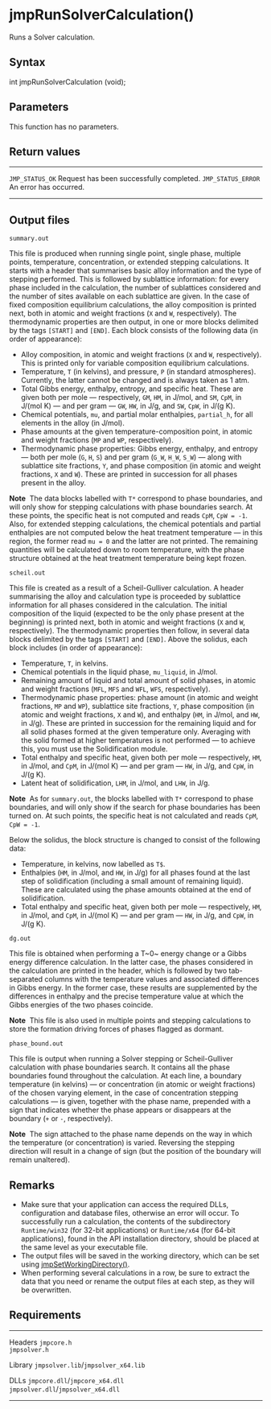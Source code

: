 jmpRunSolverCalculation()
=========================

Runs a Solver calculation.

Syntax
------

int jmpRunSolverCalculation (void);

Parameters
----------

This function has no parameters.

Return values
-------------

  -------------------- ------------------------------------------
  `JMP_STATUS_OK`      Request has been successfully completed.
  `JMP_STATUS_ERROR`   An error has occurred.
  -------------------- ------------------------------------------

Output files
------------

`summary.out`

This file is produced when running single point, single phase, multiple
points, temperature, concentration, or extended stepping calculations.
It starts with a header that summarises basic alloy information and the
type of stepping performed. This is followed by sublattice information:
for every phase included in the calculation, the number of sublattices
considered and the number of sites available on each sublattice are
given. In the case of fixed composition equilibrium calculations, the
alloy composition is printed next, both in atomic and weight fractions
(`X` and `W`, respectively). The thermodynamic properties are then
output, in one or more blocks delimited by the tags `[START]` and
`[END]`. Each block consists of the following data (in order of
appearance):

-   Alloy composition, in atomic and weight fractions (`X` and
    `W`, respectively). This is printed only for variable composition
    equilibrium calculations.
-   Temperature, `T` (in kelvins), and pressure, `P` (in
    standard atmospheres). Currently, the latter cannot be changed and
    is always taken as 1 atm.
-   Total Gibbs energy, enthalpy, entropy, and specific heat. These are
    given both per mole — respectively, `GM`, `HM`, in J/mol, and `SM`,
    `CpM`, in J/(mol K) — and per gram — `GW`, `HW`, in J/g, and `SW`,
    `CpW`, in J/(g K).
-   Chemical potentials, `mu`, and partial molar enthalpies,
    `partial_h`, for all elements in the alloy (in J/mol).
-   Phase amounts at the given temperature-composition point, in atomic
    and weight fractions (`MP` and `WP`, respectively).
-   Thermodynamic phase properties: Gibbs energy, enthalpy, and entropy
    — both per mole (`G`, `H`, `S`) and per gram (`G_W`, `H_W`, `S_W`) —
    along with sublattice site fractions, `Y`, and phase composition (in
    atomic and weight fractions, `X` and `W`). These are printed in
    succession for all phases present in the alloy.

**Note**  The data blocks labelled with `T*` correspond to phase
boundaries, and will only show for stepping calculations with phase
boundaries search. At these points, the specific heat is not computed
and reads `CpM`, `CpW = -1`. Also, for extended stepping calculations,
the chemical potentials and partial enthalpies are not computed below
the heat treatment temperature — in this region, the former read
`mu = 0` and the latter are not printed. The remaining quantities will
be calculated down to room temperature, with the phase structure
obtained at the heat treatment temperature being kept frozen.

`scheil.out`

This file is created as a result of a Scheil-Gulliver calculation. A
header summarising the alloy and calculation type is proceeded by
sublattice information for all phases considered in the calculation. The
initial composition of the liquid (expected to be the only phase present
at the beginning) is printed next, both in atomic and weight fractions
(`X` and `W`, respectively). The thermodynamic properties then follow,
in several data blocks delimited by the tags `[START]` and `[END]`.
Above the solidus, each block includes (in order of appearance):

-   Temperature, `T`, in kelvins.
-   Chemical potentials in the liquid phase, `mu_liquid`, in J/mol.
-   Remaining amount of liquid and total amount of solid phases, in
    atomic and weight fractions (`MFL`, `MFS` and `WFL`,
    `WFS`, respectively).
-   Thermodynamic phase properties: phase amount (in atomic and weight
    fractions, `MP` and `WP`), sublattice site fractions, `Y`, phase
    composition (in atomic and weight fractions, `X` and `W`), and
    enthalpy (`HM`, in J/mol, and `HW`, in J/g). These are printed in
    succession for the remaining liquid and for all solid phases formed
    at the given temperature only. Averaging with the solid formed at
    higher temperatures is not performed — to achieve this, you must use
    the Solidification module.
-   Total enthalpy and specific heat, given both per mole —
    respectively, `HM`, in J/mol, and `CpM`, in J/(mol K) — and per gram
    — `HW`, in J/g, and `CpW`, in J/(g K).
-   Latent heat of solidification, `LHM`, in J/mol, and `LHW`, in J/g.

**Note**  As for `summary.out`, the blocks labelled with `T*` correspond
to phase boundaries, and will only show if the search for phase
boundaries has been turned on. At such points, the specific heat is not
calculated and reads `CpM`, `CpW = -1`.

Below the solidus, the block structure is changed to consist of the
following data:

-   Temperature, in kelvins, now labelled as `T$`.
-   Enthalpies (`HM`, in J/mol, and `HW`, in J/g) for all phases found
    at the last step of solidification (including a small amount of
    remaining liquid). These are calculated using the phase amounts
    obtained at the end of solidification.
-   Total enthalpy and specific heat, given both per mole —
    respectively, `HM`, in J/mol, and `CpM`, in J/(mol K) — and per gram
    — `HW`, in J/g, and `CpW`, in J/(g K).

`dg.out`

This file is obtained when performing a T~0~ energy change or a Gibbs
energy difference calculation. In the latter case, the phases considered
in the calculation are printed in the header, which is followed by two
tab-separated columns with the temperature values and associated
differences in Gibbs energy. In the former case, these results are
supplemented by the differences in enthalpy and the precise temperature
value at which the Gibbs energies of the two phases coincide.

**Note**  This file is also used in multiple points and stepping
calculations to store the formation driving forces of phases flagged as
dormant.

`phase_bound.out`

This file is output when running a Solver stepping or Scheil-Gulliver
calculation with phase boundaries search. It contains all the phase
boundaries found throughout the calculation. At each line, a boundary
temperature (in kelvins) — or concentration (in atomic or weight
fractions) of the chosen varying element, in the case of concentration
stepping calculations — is given, together with the phase name,
prepended with a sign that indicates whether the phase appears or
disappears at the boundary (`+` or `-`, respectively).

**Note**  The sign attached to the phase name depends on the way in
which the temperature (or concentration) is varied. Reversing the
stepping direction will result in a change of sign (but the position of
the boundary will remain unaltered).

Remarks
-------

-   Make sure that your application can access the required DLLs,
    configuration and database files, otherwise an error will occur. To
    successfully run a calculation, the contents of the subdirectory
    `Runtime/win32` (for 32-bit applications) or `Runtime/x64` (for
    64-bit applications), found in the API installation directory,
    should be placed at the same level as your executable file.
-   The output files will be saved in the working directory, which can
    be set using [jmpSetWorkingDirectory()](jmpSetWorkingDirectory.htm).
-   When performing several calculations in a row, be sure to extract
    the data that you need or rename the output files at each step, as
    they will be overwritten.

Requirements
------------

  --------- -------------------------------------
  Headers   `jmpcore.h`\
            `jmpsolver.h`

  Library   `jmpsolver.lib`/`jmpsolver_x64.lib`

  DLLs      `jmpcore.dll`/`jmpcore_x64.dll`\
            `jmpsolver.dll`/`jmpsolver_x64.dll`
  --------- -------------------------------------


